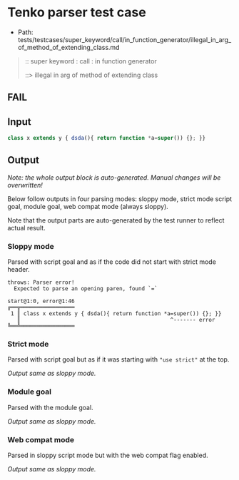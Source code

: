 # Tenko parser test case

- Path: tests/testcases/super_keyword/call/in_function_generator/illegal_in_arg_of_method_of_extending_class.md

> :: super keyword : call : in function generator
>
> ::> illegal in arg of method of extending class
## FAIL

## Input


`````js
class x extends y { dsda(){ return function *a=super()) {}; }}
`````

## Output

_Note: the whole output block is auto-generated. Manual changes will be overwritten!_

Below follow outputs in four parsing modes: sloppy mode, strict mode script goal, module goal, web compat mode (always sloppy).

Note that the output parts are auto-generated by the test runner to reflect actual result.

### Sloppy mode

Parsed with script goal and as if the code did not start with strict mode header.

`````
throws: Parser error!
  Expected to parse an opening paren, found `=`

start@1:0, error@1:46
╔══╦═════════════════
 1 ║ class x extends y { dsda(){ return function *a=super()) {}; }}
   ║                                               ^------- error
╚══╩═════════════════

`````

### Strict mode

Parsed with script goal but as if it was starting with `"use strict"` at the top.

_Output same as sloppy mode._

### Module goal

Parsed with the module goal.

_Output same as sloppy mode._

### Web compat mode

Parsed in sloppy script mode but with the web compat flag enabled.

_Output same as sloppy mode._
